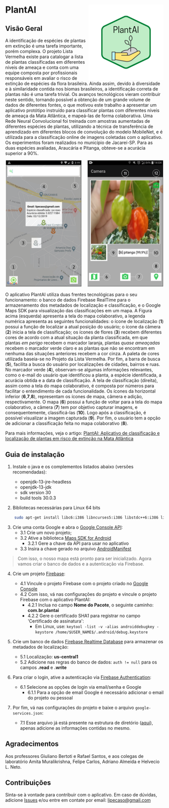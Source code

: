 # PlantAI <img src="img/PlantAI.png" align="right" width="240" />


## Visão Geral

A identificação de espécies de plantas em extinção é uma tarefa importante, porém complexa. O projeto Lista Vermelha existe para catalogar a lista de plantas classificadas em diferentes níveis de ameaça e conta com uma equipe composta por profissionais responsáveis em avaliar o risco de extinção de espécies da flora brasileira. Ainda assim, devido à diversidade e à similaridade contida nos biomas brasileiros, a identificação correta de plantas não é uma tarefa trivial. Os avanços tecnológicos vieram contribuir neste sentido, tornando possível a obtenção de um grande volume de dados de diferentes fontes, o que motivou este trabalho a apresentar um aplicativo protótipo instruído para classificar plantas com diferentes níveis de ameaça da Mata Atlântica, e mapeá-las de forma colaborativa. Uma Rede Neural Convolucional foi treinada com amostras aumentadas de diferentes espécies de plantas, utilizando a técnica de transferência de aprendizado em diferentes blocos de convolução do modelo MobileNet, e é utilizada para a classificação online de imagens coletadas com o aplicativo. Os experimentos foram realizados no município de Jacareí-SP. Para as duas espécies avaliadas, Araucária e Pitanga, obteve-se a acurácia superior a 90%.


<p align="center">
 <img src="img/plantai_mapa.png" width="240" />&nbsp;&nbsp;&nbsp;&nbsp;

 <img src="img/plantai_classificacao.png" width="240" />
 
</p>


O aplicativo PlantAI utiliza duas frentes tecnológicas para o seu funcionamento: o banco de dados Firebase RealTime para o armazenamento dos metadados de localização e classificação, e o Google Maps SDK para visualização das classificações em um mapa. A Figura acima (esquerda) apresenta a tela do mapa colaborativo, a legenda numérica apresenta as seguintes funcionalidades: o ícone de localização (**1**) possui a função de localizar a atual posição do usuário; o ícone da câmera (**2**) inicia a tela de classificação; os ícones de flores (**3**) recebem diferentes cores de acordo com a atual situação da planta classificada, em que plantas *em perigo* recebem o marcador laranja, plantas *quase ameaçadas* recebem o marcador verde claro e as plantas que não se encontram em nenhuma das situações anteriores recebem a cor cinza. A paleta de cores utilizada baseia-se no Projeto da Lista Vermelha. Por fim, a barra de busca (**5**), facilita a busca do usuário por localizações de cidades, bairros e ruas. No marcador verde (**4**), observam-se algumas informações relevantes, como o e-mail do usuário que identificou a planta, a espécie identificada, a acurácia obtida e a data de classificação. A tela de classificação (direita), assim como a tela do mapa colaborativo, é composta por números para facilitar o entendimento de cada funcionalidade. Os ícones da horizontal inferior (**6**,**7**,**8**), representam os ícones de mapa, câmera e adição, respectivamente. O mapa (**6**) possui a função de voltar para a tela do mapa colaborativo, a câmera (**7**) tem por objetivo  capturar imagens, e consequentemente, classificá-las (**10**). Logo após a classificação, é possível visualizar a imagem capturada (**9**). Por fim, o usuário tem a opção de adicionar a classificação feita no mapa colaborativo (**8**).




Para mais informações, veja o artigo: [PlantAI: Aplicativo de classificação e localização de plantas em risco de extinção na Mata Atlântica](https://doi.org/10.5753/wcama.2020.11014)

## Guia de instalação

1. Instale o java e os complementos listados abaixo (versões recomendadas):
    - openjdk-13-jre-headless
    - openjdk-13-jdk
    - sdk version 30
    - build tools 30.0.3	
	
2. Bibliotecas necessárias para Linux 64 bits

```bash
    sudo apt-get install libc6:i386 libncurses5:i386 libstdc++6:i386 lib32z1 libbz2-1.0:i386
```
 
3. Crie uma conta Google e abra o [Google Console API](https://console.developers.google.com):
    - 3.1 Crie um novo projeto;
	- 3.2 Ative a biblioteca [Maps SDK for Android](https://developers.google.com/maps/documentation/android-sdk)
	    - 3.2.1 Gere a chave da API para usar no aplicativo
	- 3.3 Insira a chave gerado no arquivo [AndroidManifest](https://github.com/PlantAI-app/plantai/blob/master/app/src/main/AndroidManifest.xml#L36)

> Com isso, o nosso mapa está pronto para ser inicializado. Agora vamos criar o banco de dados e a autenticação via Firebase.

4. Crie um projeto [Firebase](https://firebase.google.com):
    - 4.1 Vincule o projeto Firebase com o projeto criado no [Google Console](https://console.developers.google.com)
    - 4.2 Com isso, vá nas configurações do projeto e vincule o projeto Firebase com o aplicativo PlantAI:
        - 4.2.1 Inclua no campo **Nome do Pacote**, o seguinte caminho: **com.br.plantai**
        - 4.2.2 Gere o certificado SHA1 para registrar no campo 'Certificado de assinatura':
            - Em Linux, use: 
            ```keytool -list -v -alias androiddebugkey -keystore /home/$USER_NAME$/.android/debug.keystore```
	
5. Crie um banco de dados [Firebase Realtime Database](https://firebase.google.com/docs/database) para armazenar os metadados de localização:
    - 5.1 Localização: **us-central1**
    - 5.2 Adicione nas regras do banco de dados: `auth != null` para os campos **.read** e **.write**

6. Para criar o login, ative a autenticação via [Firebase Authentication](https://firebase.google.com/docs/auth):
    - 6.1 Selecione as opções de login via email/senha e Google
        - 6.1.1 Para a opção de email Google é necessário adicionar o email do projeto ou pessoal
        
7. Por fim, vá nas configurações do projeto e baixe o arquivo `google-services.json`:
    - 7.1 Esse arquivo já está presente na estrutura de diretório ([aqui](https://github.com/PlantAI-app/plantai/blob/master/app/google-services.json)), apenas adicione as informações contidas no mesmo.
    
## Agradecimentos
Aos professores Giuliano Bertoti e Rafael Santos, e aos colegas de laboratório Amita Muralikrishna, Felipe Carlos, Adriano Almeida e Helvecio L. Neto.

## Contribuições
Sinta-se à vontade para contribuir com o aplicativo. Em caso de dúvidas, adicione [Issues](https://github.com/PlantAI-app/plantai/issues) e/ou entre em contate por email: lipecaso@gmail.com
